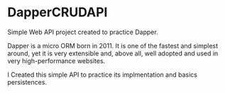 # DapperCRUDAPI
Simple Web API project created to practice Dapper.

Dapper is a micro ORM born in 2011.
It is one of the fastest and simplest around, yet it is very extensible and, above all, well adopted and used in very high-performance websites.

I Created this simple API to practice its implmentation and basics persistences.
